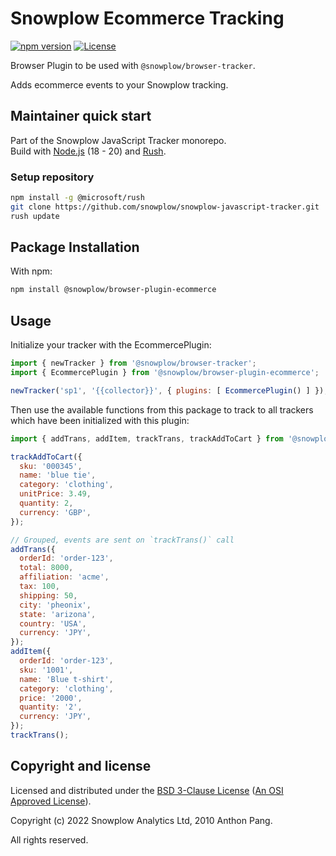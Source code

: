 # Snowplow Ecommerce Tracking

[![npm version][npm-image]][npm-url]
[![License][license-image]](LICENSE)

Browser Plugin to be used with `@snowplow/browser-tracker`.

Adds ecommerce events to your Snowplow tracking.

## Maintainer quick start

Part of the Snowplow JavaScript Tracker monorepo.  
Build with [Node.js](https://nodejs.org/en/) (18 - 20) and [Rush](https://rushjs.io/).

### Setup repository

```bash
npm install -g @microsoft/rush 
git clone https://github.com/snowplow/snowplow-javascript-tracker.git
rush update
```

## Package Installation

With npm:

```bash
npm install @snowplow/browser-plugin-ecommerce
```

## Usage

Initialize your tracker with the EcommercePlugin:

```js
import { newTracker } from '@snowplow/browser-tracker';
import { EcommercePlugin } from '@snowplow/browser-plugin-ecommerce';

newTracker('sp1', '{{collector}}', { plugins: [ EcommercePlugin() ] }); // Also stores reference at module level
```

Then use the available functions from this package to track to all trackers which have been initialized with this plugin:

```js
import { addTrans, addItem, trackTrans, trackAddToCart } from '@snowplow/browser-plugin-ecommerce';

trackAddToCart({
  sku: '000345',
  name: 'blue tie',
  category: 'clothing',
  unitPrice: 3.49,
  quantity: 2,
  currency: 'GBP',
});

// Grouped, events are sent on `trackTrans()` call
addTrans({
  orderId: 'order-123',
  total: 8000,
  affiliation: 'acme',
  tax: 100,
  shipping: 50,
  city: 'pheonix',
  state: 'arizona',
  country: 'USA',
  currency: 'JPY',
});
addItem({
  orderId: 'order-123',
  sku: '1001',
  name: 'Blue t-shirt',
  category: 'clothing',
  price: '2000',
  quantity: '2',
  currency: 'JPY',
});
trackTrans();
```

## Copyright and license

Licensed and distributed under the [BSD 3-Clause License](LICENSE) ([An OSI Approved License][osi]).

Copyright (c) 2022 Snowplow Analytics Ltd, 2010 Anthon Pang.

All rights reserved.

[npm-url]: https://www.npmjs.com/package/@snowplow/browser-plugin-ecommerce
[npm-image]: https://img.shields.io/npm/v/@snowplow/browser-plugin-ecommerce
[docs]: https://docs.snowplowanalytics.com/docs/collecting-data/collecting-from-own-applications/javascript-tracker/
[osi]: https://opensource.org/licenses/BSD-3-Clause
[license-image]: https://img.shields.io/npm/l/@snowplow/browser-plugin-ecommerce
